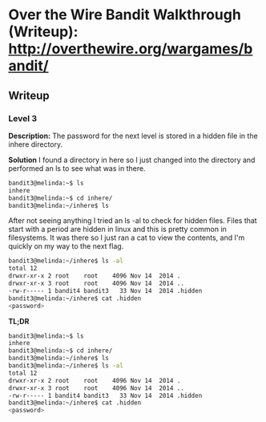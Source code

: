 # Over the Wire Bandit Walkthrough (Writeup): http://overthewire.org/wargames/bandit/

## Writeup

### Level 3
**Description:**
The password for the next level is stored in a hidden file in the inhere directory.

**Solution**
I found a directory in here so I just changed into the directory and performed an ls to see what was in there.
```bash
bandit3@melinda:~$ ls
inhere
bandit3@melinda:~$ cd inhere/
bandit3@melinda:~/inhere$ ls
```

After not seeing anything I tried an ls -al to check for hidden files. Files that start with a period are hidden in linux and this is pretty common in filesystems. It was there so I just ran a cat to view the contents, and I'm quickly on my way to the next flag.
```bash
bandit3@melinda:~/inhere$ ls -al
total 12
drwxr-xr-x 2 root    root    4096 Nov 14  2014 .
drwxr-xr-x 3 root    root    4096 Nov 14  2014 ..
-rw-r----- 1 bandit4 bandit3   33 Nov 14  2014 .hidden
bandit3@melinda:~/inhere$ cat .hidden 
<password>
```

**TL;DR**
```bash
bandit3@melinda:~$ ls
inhere
bandit3@melinda:~$ cd inhere/
bandit3@melinda:~/inhere$ ls
bandit3@melinda:~/inhere$ ls -al
total 12
drwxr-xr-x 2 root    root    4096 Nov 14  2014 .
drwxr-xr-x 3 root    root    4096 Nov 14  2014 ..
-rw-r----- 1 bandit4 bandit3   33 Nov 14  2014 .hidden
bandit3@melinda:~/inhere$ cat .hidden 
<password>
```

